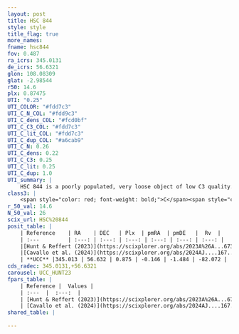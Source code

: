 ```yaml
---
layout: post
title: HSC 844
style: style
title_flag: true
more_names: 
fname: hsc844
fov: 0.487
ra_icrs: 345.0131
de_icrs: 56.6321
glon: 108.08309
glat: -2.98544
r50: 14.6
plx: 0.87475
UTI: "0.25"
UTI_COLOR: "#fdd7c3"
UTI_C_N_COL: "#fdd9c3"
UTI_C_dens_COL: "#fcd0bf"
UTI_C_C3_COL: "#fdd7c3"
UTI_C_lit_COL: "#fdd7c3"
UTI_C_dup_COL: "#a6cab9"
UTI_C_N: 0.26
UTI_C_dens: 0.22
UTI_C_C3: 0.25
UTI_C_lit: 0.25
UTI_C_dup: 1.0
UTI_summary: |
    HSC 844 is a poorly populated, very loose object of low C3 quality. It was recently reported in the literature.
class3: |
    <span style="color: red; font-weight: bold;">C</span><span style="color: red; font-weight: bold;">C</span>
r_50_val: 14.6
N_50_val: 26
scix_url: HSC%20844
posit_table: |
    | Reference    | RA    | DEC   | Plx  | pmRA  | pmDE   |  Rv  |
    | :---         | :---: | :---: | :---: | :---: | :---: | :---: |
    |[Hunt & Reffert (2023)](https://scixplorer.org/abs/2023A%26A...673A.114H) | 345.222 | 56.684 | 0.878 | -0.177 | -1.503 | -82.084 |
    |[Cavallo et al. (2024)](https://scixplorer.org/abs/2024AJ....167...12C) | 345.011 | 56.632 | 0.878 | -- | -- | -- |
    | **UCC** |345.013 | 56.632 | 0.875 | -0.146 | -1.484 | -82.072 | 
cds_radec: 345.0131,+56.6321
carousel: UCC_HUNT23
fpars_table: |
    | Reference |  Values |
    | :---  |  :---:  |
    | [Hunt & Reffert (2023)](https://scixplorer.org/abs/2023A%26A...673A.114H) | `AV50=1.038, diffAV50=0.26, MOD50=10.23, logAge50=7.993` |
    | [Cavallo et al. (2024)](https://scixplorer.org/abs/2024AJ....167...12C) | `AV50=0.98, dMod50=10.33, logAge50=8.37, [Fe/H]50=0.47` |
shared_table: |
    
---
```

